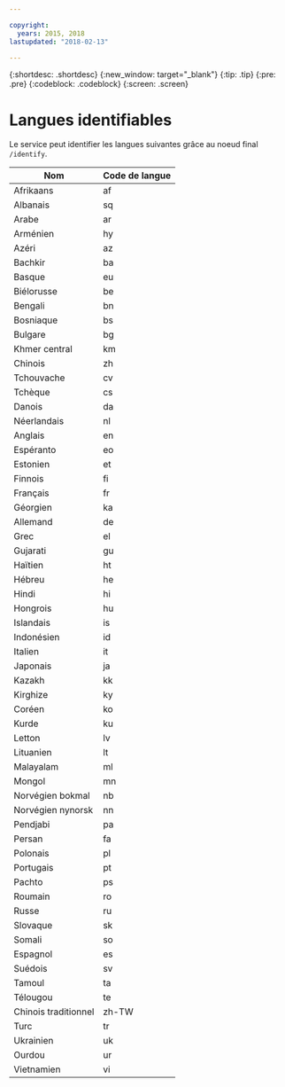 ```yaml
---

copyright:
  years: 2015, 2018
lastupdated: "2018-02-13"

---
```


{:shortdesc: .shortdesc}
{:new_window: target="_blank"}
{:tip: .tip}
{:pre: .pre}
{:codeblock: .codeblock}
{:screen: .screen}

# Langues identifiables

Le service peut identifier les langues suivantes grâce au noeud final `/identify`. 

<table>
 <thead>
  <th>
   Nom
  </th>
  <th>
   Code de langue
  </th>
  <tbody>
   <tr>
    <td>
     Afrikaans
    </td>
    <td>
     af
    </td>
   </tr>
   <tr>
    <td>
     Albanais
    </td>
    <td>
     sq
    </td>
   </tr>
   <tr>
    <td>
     Arabe
    </td>
    <td>
     ar
    </td>
   </tr>
   <tr>
    <td>
     Arménien
    </td>
    <td>
     hy
    </td>
   </tr>
   <tr>
    <td>
     Azéri
    </td>
    <td>
     az
    </td>
   </tr>
   <tr>
    <td>
     Bachkir
    </td>
    <td>
     ba
    </td>
   </tr>
   <tr>
    <td>
     Basque
    </td>
    <td>
     eu
    </td>
   </tr>
   <tr>
    <td>
     Biélorusse
    </td>
    <td>
     be
    </td>
   </tr>
   <tr>
    <td>
     Bengali
    </td>
    <td>
     bn
    </td>
   </tr>
   <tr>
    <td>
     Bosniaque
    </td>
    <td>
     bs
    </td>
   </tr>
   <tr>
    <td>
     Bulgare
    </td>
    <td>
     bg
    </td>
   </tr>
   <tr>
    <td>
     Khmer central
    </td>
    <td>
     km
    </td>
   </tr>
   <tr>
    <td>
     Chinois
    </td>
    <td>
     zh
    </td>
   </tr>
   <tr>
    <td>
     Tchouvache
    </td>
    <td>
     cv
    </td>
   </tr>
   <tr>
    <td>
     Tchèque
    </td>
    <td>
     cs
    </td>
   </tr>
   <tr>
    <td>
     Danois
    </td>
    <td>
     da
    </td>
   </tr>
   <tr>
    <td>
     Néerlandais
    </td>
    <td>
     nl
    </td>
   </tr>
   <tr>
    <td>
     Anglais
    </td>
    <td>
     en
    </td>
   </tr>
   <tr>
    <td>
     Espéranto
    </td>
    <td>
     eo
    </td>
   </tr>
   <tr>
    <td>
     Estonien
    </td>
    <td>
     et
    </td>
   </tr>
   <tr>
    <td>
     Finnois
    </td>
    <td>
     fi
    </td>
   </tr>
   <tr>
    <td>
     Français
    </td>
    <td>
     fr
    </td>
   </tr>
   <tr>
    <td>
     Géorgien
    </td>
    <td>
     ka
    </td>
   </tr>
   <tr>
    <td>
     Allemand
    </td>
    <td>
     de
    </td>
   </tr>
   <tr>
    <td>
     Grec
    </td>
    <td>
     el
    </td>
   </tr>
   <tr>
    <td>
     Gujarati
    </td>
    <td>
     gu
    </td>
   </tr>
   <tr>
    <td>
     Haïtien
    </td>
    <td>
     ht
    </td>
   </tr>
   <tr>
    <td>
     Hébreu
    </td>
    <td>
     he
    </td>
   </tr>
   <tr>
    <td>
     Hindi
    </td>
    <td>
     hi
    </td>
   </tr>
   <tr>
    <td>
     Hongrois
    </td>
    <td>
     hu
    </td>
   </tr>
   <tr>
    <td>
     Islandais
    </td>
    <td>
     is
    </td>
   </tr>
   <tr>
    <td>
     Indonésien
    </td>
    <td>
     id
    </td>
   </tr>
   <tr>
    <td>
     Italien
    </td>
    <td>
     it
    </td>
   </tr>
   <tr>
    <td>
     Japonais
    </td>
    <td>
     ja
    </td>
   </tr>
   <tr>
    <td>
     Kazakh
    </td>
    <td>
     kk
    </td>
   </tr>
   <tr>
    <td>
     Kirghize
    </td>
    <td>
     ky
    </td>
   </tr>
   <tr>
    <td>
     Coréen
    </td>
    <td>
     ko
    </td>
   </tr>
   <tr>
    <td>
     Kurde
    </td>
    <td>
     ku
    </td>
   </tr>
   <tr>
    <td>
     Letton
    </td>
    <td>
     lv
    </td>
   </tr>
   <tr>
    <td>
     Lituanien
    </td>
    <td>
     lt
    </td>
   </tr>
   <tr>
    <td>
     Malayalam
    </td>
    <td>
     ml
    </td>
   </tr>
   <tr>
    <td>
     Mongol
    </td>
    <td>
     mn
    </td>
   </tr>
   <tr>
    <td>
     Norvégien bokmal
    </td>
    <td>
     nb
    </td>
   </tr>
   <tr>
    <td>
     Norvégien nynorsk
    </td>
    <td>
     nn
    </td>
   </tr>
   <tr>
    <td>
     Pendjabi
    </td>
    <td>
     pa
    </td>
   </tr>
   <tr>
    <td>
     Persan
    </td>
    <td>
     fa
    </td>
   </tr>
   <tr>
    <td>
     Polonais
    </td>
    <td>
     pl
    </td>
   </tr>
   <tr>
    <td>
     Portugais
    </td>
    <td>
     pt
    </td>
   </tr>
   <tr>
    <td>
     Pachto
    </td>
    <td>
     ps
    </td>
   </tr>
   <tr>
    <td>
     Roumain
    </td>
    <td>
     ro
    </td>
   </tr>
   <tr>
    <td>
     Russe
    </td>
    <td>
     ru
    </td>
   </tr>
   <tr>
    <td>
     Slovaque
    </td>
    <td>
     sk
    </td>
   </tr>
   <tr>
    <td>
     Somali
    </td>
    <td>
     so
    </td>
   </tr>
   <tr>
    <td>
     Espagnol
    </td>
    <td>
     es
    </td>
   </tr>
   <tr>
    <td>
     Suédois
    </td>
    <td>
     sv
    </td>
   </tr>
   <tr>
    <td>
     Tamoul
    </td>
    <td>
     ta
    </td>
   </tr>
   <tr>
    <td>
     Télougou
    </td>
    <td>
     te
    </td>
   </tr>
   <tr>
    <td>
     Chinois traditionnel
    </td>
    <td>
     zh-TW
    </td>
   </tr>
   <tr>
    <td>
     Turc
    </td>
    <td>
     tr
    </td>
   </tr>
   <tr>
    <td>
     Ukrainien
    </td>
    <td>
     uk
    </td>
   </tr>
   <tr>
    <td>
     Ourdou
    </td>
    <td>
     ur
    </td>
   </tr>
   <tr>
    <td>
     Vietnamien
    </td>
    <td>
     vi
    </td>
   </tr>
  </tbody>
 </thead>
</table>
